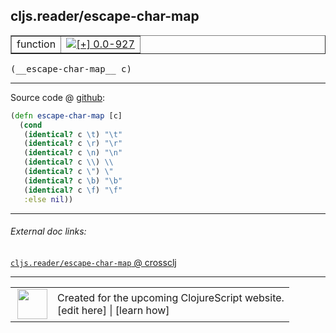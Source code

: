## cljs.reader/escape-char-map



 <table border="1">
<tr>
<td>function</td>
<td><a href="https://github.com/cljsinfo/cljs-api-docs/tree/0.0-927"><img valign="middle" alt="[+] 0.0-927" title="Added in 0.0-927" src="https://img.shields.io/badge/+-0.0--927-lightgrey.svg"></a> </td>
</tr>
</table>


 <samp>
(__escape-char-map__ c)<br>
</samp>

---







Source code @ [github](https://github.com/clojure/clojurescript/blob/r2138/src/cljs/cljs/reader.cljs#L158-L167):

```clj
(defn escape-char-map [c]
  (cond
   (identical? c \t) "\t"
   (identical? c \r) "\r"
   (identical? c \n) "\n"
   (identical? c \\) \\
   (identical? c \") \"
   (identical? c \b) "\b"
   (identical? c \f) "\f"
   :else nil))
```

<!--
Repo - tag - source tree - lines:

 <pre>
clojurescript @ r2138
└── src
    └── cljs
        └── cljs
            └── <ins>[reader.cljs:158-167](https://github.com/clojure/clojurescript/blob/r2138/src/cljs/cljs/reader.cljs#L158-L167)</ins>
</pre>

-->

---



###### External doc links:

[`cljs.reader/escape-char-map` @ crossclj](http://crossclj.info/fun/cljs.reader.cljs/escape-char-map.html)<br>

---

 <table>
<tr><td>
<img valign="middle" align="right" width="48px" src="http://i.imgur.com/Hi20huC.png">
</td><td>
Created for the upcoming ClojureScript website.<br>
[edit here] | [learn how]
</td></tr></table>

[edit here]:https://github.com/cljsinfo/cljs-api-docs/blob/master/cljsdoc/cljs.reader_escape-char-map.cljsdoc
[learn how]:https://github.com/cljsinfo/cljs-api-docs/wiki/cljsdoc-files

<!--

This information was too distracting to show to readers, but I'll leave it
commented here since it is helpful to:

- pretty-print the data used to generate this document
- and show how to retrieve that data



The API data for this symbol:

```clj
{:ns "cljs.reader",
 :name "escape-char-map",
 :type "function",
 :signature ["[c]"],
 :source {:code "(defn escape-char-map [c]\n  (cond\n   (identical? c \\t) \"\\t\"\n   (identical? c \\r) \"\\r\"\n   (identical? c \\n) \"\\n\"\n   (identical? c \\\\) \\\\\n   (identical? c \\\") \\\"\n   (identical? c \\b) \"\\b\"\n   (identical? c \\f) \"\\f\"\n   :else nil))",
          :title "Source code",
          :repo "clojurescript",
          :tag "r2138",
          :filename "src/cljs/cljs/reader.cljs",
          :lines [158 167]},
 :full-name "cljs.reader/escape-char-map",
 :full-name-encode "cljs.reader_escape-char-map",
 :history [["+" "0.0-927"]]}

```

Retrieve the API data for this symbol:

```clj
;; from Clojure REPL
(require '[clojure.edn :as edn])
(-> (slurp "https://raw.githubusercontent.com/cljsinfo/cljs-api-docs/catalog/cljs-api.edn")
    (edn/read-string)
    (get-in [:symbols "cljs.reader/escape-char-map"]))
```

-->
